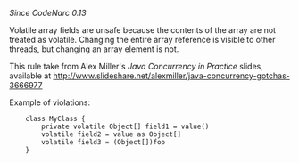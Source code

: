 
*Since CodeNarc 0.13*

Volatile array fields are unsafe because the contents of the array are not treated as volatile. Changing the entire
array reference is visible to other threads, but changing an array element is not.

This rule take from Alex Miller's *Java Concurrency in Practice* slides, available at
<http://www.slideshare.net/alexmiller/java-concurrency-gotchas-3666977>

Example of violations:

```
    class MyClass {
        private volatile Object[] field1 = value()
        volatile field2 = value as Object[]
        volatile field3 = (Object[])foo
    }
```
